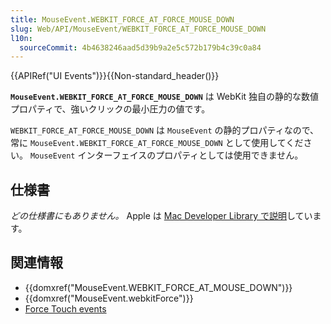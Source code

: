 ```yaml
---
title: MouseEvent.WEBKIT_FORCE_AT_FORCE_MOUSE_DOWN
slug: Web/API/MouseEvent/WEBKIT_FORCE_AT_FORCE_MOUSE_DOWN
l10n:
  sourceCommit: 4b4638246aad5d39b9a2e5c572b179b4c39c0a84
---
```


{{APIRef("UI Events")}}{{Non-standard_header()}}

**`MouseEvent.WEBKIT_FORCE_AT_FORCE_MOUSE_DOWN`** は WebKit 独自の静的な数値プロパティで、強いクリックの最小圧力の値です。

`WEBKIT_FORCE_AT_FORCE_MOUSE_DOWN` は `MouseEvent` の静的プロパティなので、常に `MouseEvent.WEBKIT_FORCE_AT_FORCE_MOUSE_DOWN` として使用してください。 `MouseEvent` インターフェイスのプロパティとしては使用できません。

## 仕様書

_どの仕様書にもありません。_ Apple は [Mac Developer Library で説明](https://developer.apple.com/library/archive/documentation/AppleApplications/Conceptual/SafariJSProgTopics/RespondingtoForceTouchEventsfromJavaScript.html)しています。

## 関連情報

- {{domxref("MouseEvent.WEBKIT_FORCE_AT_MOUSE_DOWN")}}
- {{domxref("MouseEvent.webkitForce")}}
- [Force Touch events](/ja/docs/Web/API/Force_Touch_events)
